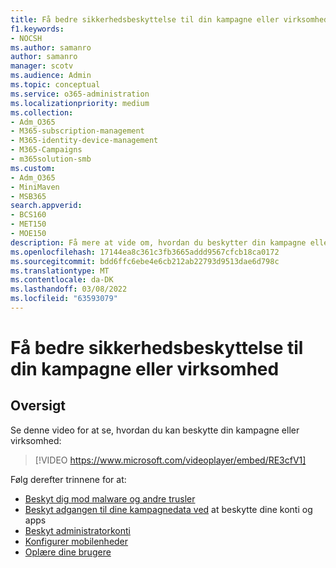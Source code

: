 ```yaml
---
title: Få bedre sikkerhedsbeskyttelse til din kampagne eller virksomhed
f1.keywords:
- NOCSH
ms.author: samanro
author: samanro
manager: scotv
ms.audience: Admin
ms.topic: conceptual
ms.service: o365-administration
ms.localizationpriority: medium
ms.collection:
- Adm_O365
- M365-subscription-management
- M365-identity-device-management
- M365-Campaigns
- m365solution-smb
ms.custom:
- Adm_O365
- MiniMaven
- MSB365
search.appverid:
- BCS160
- MET150
- MOE150
description: Få mere at vide om, hvordan du beskytter din kampagne eller virksomhed ved at øge din sikkerhed Microsoft 365.
ms.openlocfilehash: 17144ea8c361c3fb3665addd9567cfcb18ca0172
ms.sourcegitcommit: bdd6ffc6ebe4e6cb212ab22793d9513dae6d798c
ms.translationtype: MT
ms.contentlocale: da-DK
ms.lasthandoff: 03/08/2022
ms.locfileid: "63593079"
---
```

# <a name="bump-up-security-protection-for-your-campaign-or-business"></a>Få bedre sikkerhedsbeskyttelse til din kampagne eller virksomhed


## <a name="overview"></a>Oversigt 
Se denne video for at se, hvordan du kan beskytte din kampagne eller virksomhed:


> [!VIDEO https://www.microsoft.com/videoplayer/embed/RE3cfV1]  


Følg derefter trinnene for at:

- [Beskyt dig mod malware og andre trusler](m365bp-increase-protection.md)
- [Beskyt adgangen til dine kampagnedata ved](m365bp-conditional-access.md) at beskytte dine konti og apps
- [Beskyt administratorkonti](m365bp-protect-admin-accounts.md)
- [Konfigurer mobilenheder](../business/set-up-mobile-devices.md)
- [Oplære dine brugere](m365-campaigns-users.md)
